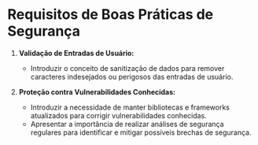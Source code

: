 # Requisitos de Boas Práticas de Segurança

1. **Validação de Entradas de Usuário:**
   - Introduzir o conceito de sanitização de dados para remover caracteres indesejados ou perigosos das entradas de usuário.

2. **Proteção contra Vulnerabilidades Conhecidas:**
   - Introduzir a necessidade de manter bibliotecas e frameworks atualizados para corrigir vulnerabilidades conhecidas.
   - Apresentar a importância de realizar análises de segurança regulares para identificar e mitigar possíveis brechas de segurança.
